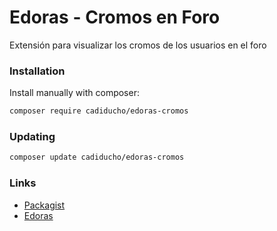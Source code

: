 # Edoras - Cromos en Foro

Extensión para visualizar los cromos de los usuarios en el foro

### Installation

Install manually with composer:

```sh
composer require cadiducho/edoras-cromos
```

### Updating

```sh
composer update cadiducho/edoras-cromos
```

### Links
- [Packagist](https://packagist.org/packages/cadiducho/edoras-cromos)
- [Edoras](https://edoras.es)